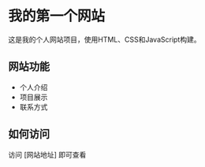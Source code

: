 # 我的第一个网站

这是我的个人网站项目，使用HTML、CSS和JavaScript构建。

## 网站功能
- 个人介绍
- 项目展示
- 联系方式

## 如何访问
访问 [网站地址] 即可查看
